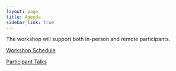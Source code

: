 ```yaml
---
layout: page
title: Agenda
sidebar_link: true
---
```


The workshop will support both in-person and remote participants.  

<!-- <p class="message">
  The detailed Agenda will be released in spring 2023.
</p> -->

[Workshop Schedule](https://docs.google.com/spreadsheets/d/e/2PACX-1vR2iaj-kHS5LNCqhR2SZTK63DnW8RTIlJp266wYKoMKqnr3uFUbiGDO0U0Y1sMAVMlLhrhQzwu0_ZGb/pub?gid=0&single=true&output=pdf)

[Participant Talks](https://docs.google.com/spreadsheets/d/e/2PACX-1vR2iaj-kHS5LNCqhR2SZTK63DnW8RTIlJp266wYKoMKqnr3uFUbiGDO0U0Y1sMAVMlLhrhQzwu0_ZGb/pub?gid=91709927&single=true&output=pdf)

